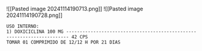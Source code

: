 ![[Pasted image 20241114190713.png]] ![[Pasted image 20241114190728.png]]

```
USO INTERNO:  
1) DOXICICLINA 100 MG ----------------------------------------------------------------------- 42 CPS
TOMAR 01 COMPRIMIDO DE 12/12 H POR 21 DIAS
```
